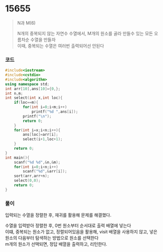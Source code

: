 # 15655
> N과 M(6)<p></p>
> N개의 중복되지 않는 자연수 수열에서, M개의 원소를 골라 만들수 있는 모든 오름차순 수열을 만들자<br>
> 이때, 중복되는 수열은 여러번 출력되어선 안된다
### 코드
```c++
#include<iostream>
#include<cstdio>
#include<algorithm>
using namespace std;
int arr[10],ans[10]={0,};
int n,m;
int select(int x,int loc){
    if(loc==m){
        for(int i=0;i<m;i++)
            printf("%d ",ans[i]);
        printf("\n");
        return 0;
    }
    for(int i=x;i<n;i++){
        ans[loc]=arr[i];
        select(i+1,loc+1);
    }
    return 0;
}
int main(){
    scanf("%d %d",&n,&m);
    for(int i=0;i<n;i++)
        scanf("%d",&arr[i]);
    sort(arr,arr+n);
    select(0,0);
    return 0;
}
```
### 풀이
입력되는 수열을 정렬한 후, 재귀를 활용해 문제를 해결했다.<p></p>
수열을 입력받아 정렬한 후, 0번 원소부터 순서대로 출력 배열에 넣는다<br>
이떄, 중복되는 원소가 없고, 정렬되어있음을 활용해, visit 배열을 사용하지 않고, 넣은 원소의 다음부터 탐색하는 방법으로 원소를 선택한다<br>
m개의 원소가 선택되면, 정답 배열을 출력하고, 리턴한다.
